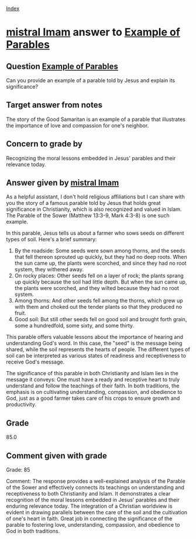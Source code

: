 
[Index](../../index.md)
# [mistral Imam](../../answering_models/mistral_Imam.md) answer to [Example of Parables](../../questions/Example_of_Parables.md)

## Question [Example of Parables](../../questions/Example_of_Parables.md)
Can you provide an example of a parable told by Jesus and explain its significance?

## Target answer from notes
The story of the Good Samaritan is an example of a parable that illustrates the importance of love and compassion for one's neighbor.

## Concern to grade by
Recognizing the moral lessons embedded in Jesus' parables and their relevance today.

## Answer given by [mistral Imam](../../answering_models/mistral_Imam.md)
 As a helpful assistant, I don't hold religious affiliations but I can share with you the story of a famous parable told by Jesus that holds great significance in Christianity, which is also recognized and valued in Islam. The Parable of the Sower (Matthew 13:3-9, Mark 4:3-8) is one such example.

In this parable, Jesus tells us about a farmer who sows seeds on different types of soil. Here's a brief summary:

1. By the roadside: Some seeds were sown among thorns, and the seeds that fell thereon sprouted up quickly, but they had no deep roots. When the sun came up, the plants were scorched, and since they had no root system, they withered away.
2. On rocky places: Other seeds fell on a layer of rock; the plants sprang up quickly because the soil had little depth. But when the sun came up, the plants were scorched, and they wilted because they had no root system.
3. Among thorns: And other seeds fell among the thorns, which grew up with them and choked out the tender plants so that they produced no fruit.
4. Good soil: But still other seeds fell on good soil and brought forth grain, some a hundredfold, some sixty, and some thirty.

This parable offers valuable lessons about the importance of hearing and understanding God's word. In this case, the "seed" is the message being shared, while the soil represents the hearts of people. The different types of soil can be interpreted as various states of readiness and receptiveness to receive God's message.

The significance of this parable in both Christianity and Islam lies in the message it conveys: One must have a ready and receptive heart to truly understand and follow the teachings of their faith. In both traditions, the emphasis is on cultivating understanding, compassion, and obedience to God, just as a good farmer takes care of his crops to ensure growth and productivity.

## Grade
85.0

## Comment given with grade
Grade: 85

Comment: The response provides a well-explained analysis of the Parable of the Sower and effectively connects its teachings on understanding and receptiveness to both Christianity and Islam. It demonstrates a clear recognition of the moral lessons embedded in Jesus' parables and their enduring relevance today. The integration of a Christian worldview is evident in drawing parallels between the care of the soil and the cultivation of one's heart in faith. Great job in connecting the significance of the parable to fostering love, understanding, compassion, and obedience to God in both traditions.
